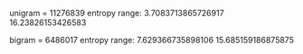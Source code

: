 unigram = 11276839
entropy range: 3.7083713865726917 16.23826153426583

bigram  = 6486017
entropy range: 7.629366735898106 15.685159186875875


